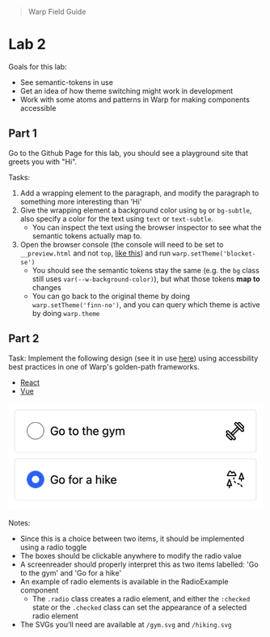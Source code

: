 >  Warp Field Guide

# Lab 2

Goals for this lab:
- See semantic-tokens in use
- Get an idea of how theme switching might work in development
- Work with some atoms and patterns in Warp for making components accessible

## Part 1

Go to the Github Page for this lab, you should see a playground site that greets you with "Hi".

Tasks:
1. Add a wrapping element to the paragraph, and modify the paragraph to something more interesting than 'Hi'
2. Give the wrapping element a background color using `bg` or `bg-subtle`, also specify a color for the text using `text` or `text-subtle`.
    - You can inspect the text using the browser inspector to see what the semantic tokens actually map to.
3. Open the browser console (the console will need to be set to `__preview.html` and not `top`, [like this](/.github/console.png)) and run `warp.setTheme('blocket-se')`
    - You should see the semantic tokens stay the same (e.g. the `bg` class still uses `var(--w-background-color)`), but what those tokens **map to** changes
    - You can go back to the original theme by doing `warp.setTheme('finn-no')`, and you can query which theme is active by doing `warp.theme`

## Part 2

Task: Implement the following design (see it in use [here](/.github/assets/design-in-use.gif?raw=true)) using accessbility best practices in one of Warp's golden-path frameworks.
- [React](https://codesandbox.io/p/sandbox/learn-warp--react-1hjouk)
- [Vue](https://codesandbox.io/p/sandbox/learn-warp--vue-39fi3v)

![sketch](/.github/assets/design.png?raw=true)

Notes:
- Since this is a choice between two items, it should be implemented using a radio toggle
- The boxes should be clickable anywhere to modify the radio value
- A screenreader should properly interpret this as two items labelled: 'Go to the gym' and 'Go for a hike'
- An example of radio elements is available in the RadioExample component
    - The `.radio` class creates a radio element, and either the `:checked` state or the `.checked` class can set the appearance of a selected radio element
- The SVGs you'll need are available at `/gym.svg` and `/hiking.svg`
